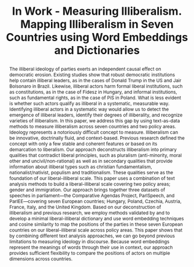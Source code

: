 ---
title: "In Work - Measuring Illiberalism. Mapping Illiberalism in Seven Countries using Word Embeddings and Dictionaries"
authors:
- Dean Schafer
- admin
- Mehmet Yavuz
#author_notes:
#- "Equal contribution"
#- "Equal contribution"
#date: ""
#doi: "https://doi.org/10.1080/21599165.2024.2420967"

# Schedule page publish date (NOT publication's date).
publishDate: "2024-11-21T00:00:00Z"

# Publication type.
# Accepts a single type but formatted as a YAML list (for Hugo requirements).
# Enter a publication type from the CSL standard.
publication_types: ["article-journal"]

# Publication name and optional abbreviated publication name.
publication: ""
#publication_short: ""

abstract: The illiberal ideology of parties exerts an independent causal effect on democratic erosion. Existing studies show that robust democratic institutions help contain illiberal leaders, as in the cases of Donald Trump in the US and Jair Bolsonaro in Brazil. Likewise, illiberal actors harm formal liberal institutions, such as constitutions, as in the case of Fidesz in Hungary, and informal institutions, such as fundamental rights, as in the case of PiS in Poland. What is less evident is whether such actors qualify as illiberal in a systematic, measurable way. Identifying illiberal actors in a systematic way would allow us to detect the emergence of illiberal leaders, identify their degrees of illiberality, and recognize varieties of illiberalism. In this paper, we address this gap by using text-as-data methods to measure illiberalism across seven countries and two policy areas. Ideology represents a notoriously difficult concept to measure. Illiberalism can be innovative, doctrinally fluid, and context-based. Previous research defined the concept with only a few stable and coherent features or based on its demarcation to liberalism. Our approach deconstructs illiberalism into primary qualities that contradict liberal principles, such as pluralism (anti-minority, moral other and uncivil/non-rational) as well as in secondary qualities that provide information about illiberal types such as christian fundamentalism, nationalist/nativist, populism and traditionalism. These qualities serve as the foundation of our liberal-illiberal scale. This paper uses a combination of text analysis methods to build a liberal-illiberal scale covering two policy areas; gender and immigration. Our approach brings together three datasets of speeches in parliament—the Comparative Agendas Project, ParlSpeech, and ParlEE—covering seven European countries; Hungary, Poland, Czechia, Austria, France, Italy, and the United Kingdom. Based on our deconstruction of illiberalism and previous research, we employ methods validated by and to develop a minimal liberal-illiberal dictionary and use word embedding techniques and cosine similarity to map the positions of the parties in these seven European countries on our liberal-illiberal scale across policy areas. This paper shows that by combining different text analysis approaches, we can go beyond previous limitations to measuring ideology in discourse. Because word embeddings represent the meanings of words through their use in context, our approach provides sufficient flexibility to compare the positions of actors on multiple dimensions across countries.

# Summary. An optional shortened abstract.
#summary: Lorem ipsum dolor sit amet, consectetur adipiscing elit. Duis posuere tellus ac convallis placerat. Proin tincidunt magna sed ex sollicitudin condimentum.

tags:
- In Work
featured: true

# links:
# - name: ""
#   url: ""
url_pdf: ''
url_code: ''
url_dataset: ''
url_poster: ''
url_project: ''
url_slides: ''
url_source: ''
url_video: ''

# Featured image
# To use, add an image named `featured.jpg/png` to your page's folder. 
image:
  caption: 'Author'
  focal_point: ""
  preview_only: false

# Associated Projects (optional).
#   Associate this publication with one or more of your projects.
#   Simply enter your project's folder or file name without extension.
#   E.g. `internal-project` references `content/project/internal-project/index.md`.
#   Otherwise, set `projects: []`.
projects: 
  - AUTHLIB

# Slides (optional).
#   Associate this publication with Markdown slides.
#   Simply enter your slide deck's filename without extension.
#   E.g. `slides: "example"` references `content/slides/example/index.md`.
#   Otherwise, set `slides: ""`.
slides: ''
---